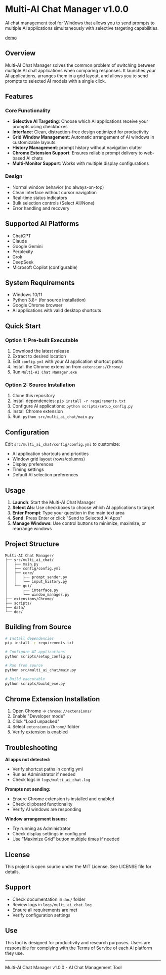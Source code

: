 # Multi-AI Chat Manager v1.0.0

 AI chat management tool for Windows that allows you to send prompts to multiple AI applications simultaneously with selective targeting capabilities.

[demo](./doc/videos/video.gif)

## Overview

Multi-AI Chat Manager solves the common problem of switching between multiple AI chat applications when comparing responses. It launches your AI applications, arranges them in a grid layout, and allows you to send prompts to selected AI models with a single click.

## Features

### Core Functionality
- **Selective AI Targeting**: Choose which AI applications receive your prompts using checkboxes
- **Interface**: Clean, distraction-free design optimized for productivity  
- **Grid Window Management**: Automatic arrangement of AI windows in customizable layouts
- **History Management**:  prompt history without navigation clutter
- **Chrome Extension Support**: Ensures reliable prompt delivery to web-based AI chats
- **Multi-Monitor Support**: Works with multiple display configurations

###  Design
- Normal window behavior (no always-on-top)
- Clean interface without cursor navigation
- Real-time status indicators
- Bulk selection controls (Select All/None)
- Error handling and recovery

## Supported AI Platforms

- ChatGPT
- Claude
- Google Gemini
- Perplexity
- Grok
- DeepSeek
- Microsoft Copilot (configurable)

## System Requirements

- Windows 10/11
- Python 3.8+ (for source installation)
- Google Chrome browser
- AI applications with valid desktop shortcuts

## Quick Start

### Option 1: Pre-built Executable
1. Download the latest release
2. Extract to desired location
3. Edit `config.yml` with your AI application shortcut paths
4. Install the Chrome extension from `extensions/Chrome/`
5. Run `Multi-AI Chat Manager.exe`

### Option 2: Source Installation
1. Clone this repository
2. Install dependencies: `pip install -r requirements.txt`
3. Configure AI applications: `python scripts/setup_config.py`
4. Install Chrome extension
5. Run: `python src/multi_ai_chat/main.py`

## Configuration

Edit `src/multi_ai_chat/config/config.yml` to customize:

- AI application shortcuts and priorities
- Window grid layout (rows/columns)
- Display preferences
- Timing settings
- Default AI selection preferences

## Usage

1. **Launch**: Start the Multi-AI Chat Manager
2. **Select AIs**: Use checkboxes to choose which AI applications to target
3. **Enter Prompt**: Type your question in the main text area
4. **Send**: Press Enter or click "Send to Selected AI Apps"
5. **Manage Windows**: Use control buttons to minimize, maximize, or rearrange windows

## Project Structure

```
Multi-AI Chat Manager/
├── src/multi_ai_chat/         
│   ├── main.py                
│   ├── config/config.yml      
│   ├── core/                  
│   │   ├── prompt_sender.py   
│   │   └── input_history.py   
│   └── gui/                   
│       ├── interface.py       
│       └── window_manager.py  
├── extensions/Chrome/         
├── scripts/                   
├── data/                      
└── doc/                       
```

## Building from Source

```bash
# Install dependencies
pip install -r requirements.txt

# Configure AI applications
python scripts/setup_config.py

# Run from source
python src/multi_ai_chat/main.py

# Build executable
python scripts/build_exe.py
```

## Chrome Extension Installation

1. Open Chrome → `chrome://extensions/`
2. Enable "Developer mode"
3. Click "Load unpacked"
4. Select `extensions/Chrome/` folder
5. Verify extension is enabled

## Troubleshooting

**AI apps not detected:**
- Verify shortcut paths in config.yml
- Run as Administrator if needed
- Check logs in `logs/multi_ai_chat.log`

**Prompts not sending:**
- Ensure Chrome extension is installed and enabled
- Check clipboard functionality
- Verify AI windows are responding

**Window arrangement issues:**
- Try running as Administrator
- Check display settings in config.yml
- Use "Maximize Grid" button multiple times if needed

## License

This project is open source under the MIT License. See LICENSE file for details.

## Support

- Check documentation in `doc/` folder
- Review logs in `logs/multi_ai_chat.log`
- Ensure all requirements are met
- Verify configuration settings

##  Use

This tool is designed for  productivity and research purposes. Users are responsible for complying with the Terms of Service of each AI platform they use.

---


Multi-AI Chat Manager v1.0.0 -  AI Chat Management Tool


